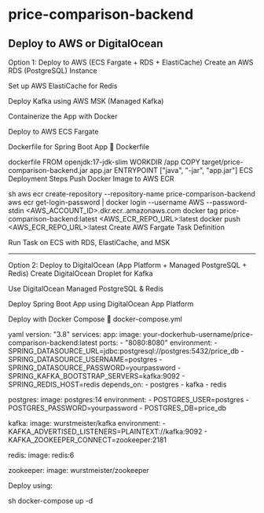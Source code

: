 # price-comparison-backend
Deploy to AWS or DigitalOcean
--------------------------------------------------------------
Option 1: Deploy to AWS (ECS Fargate + RDS + ElastiCache)
Create an AWS RDS (PostgreSQL) Instance

Set up AWS ElastiCache for Redis

Deploy Kafka using AWS MSK (Managed Kafka)

Containerize the App with Docker

Deploy to AWS ECS Fargate

Dockerfile for Spring Boot App
📄 Dockerfile

dockerfile
FROM openjdk:17-jdk-slim
WORKDIR /app
COPY target/price-comparison-backend.jar app.jar
ENTRYPOINT ["java", "-jar", "app.jar"]
ECS Deployment Steps
Push Docker Image to AWS ECR

sh
aws ecr create-repository --repository-name price-comparison-backend
aws ecr get-login-password | docker login --username AWS --password-stdin <AWS_ACCOUNT_ID>.dkr.ecr.<REGION>.amazonaws.com
docker tag price-comparison-backend:latest <AWS_ECR_REPO_URL>:latest
docker push <AWS_ECR_REPO_URL>:latest
Create AWS Fargate Task Definition

Run Task on ECS with RDS, ElastiCache, and MSK

---------------------------------------------------------------------------------
Option 2: Deploy to DigitalOcean (App Platform + Managed PostgreSQL + Redis)
Create DigitalOcean Droplet for Kafka

Use DigitalOcean Managed PostgreSQL & Redis

Deploy Spring Boot App using DigitalOcean App Platform

Deploy with Docker Compose
📄 docker-compose.yml

yaml
version: "3.8"
services:
  app:
    image: your-dockerhub-username/price-comparison-backend:latest
    ports:
      - "8080:8080"
    environment:
      - SPRING_DATASOURCE_URL=jdbc:postgresql://postgres:5432/price_db
      - SPRING_DATASOURCE_USERNAME=postgres
      - SPRING_DATASOURCE_PASSWORD=yourpassword
      - SPRING_KAFKA_BOOTSTRAP_SERVERS=kafka:9092
      - SPRING_REDIS_HOST=redis
    depends_on:
      - postgres
      - kafka
      - redis

  postgres:
    image: postgres:14
    environment:
      - POSTGRES_USER=postgres
      - POSTGRES_PASSWORD=yourpassword
      - POSTGRES_DB=price_db

  kafka:
    image: wurstmeister/kafka
    environment:
      - KAFKA_ADVERTISED_LISTENERS=PLAINTEXT://kafka:9092
      - KAFKA_ZOOKEEPER_CONNECT=zookeeper:2181

  redis:
    image: redis:6

  zookeeper:
    image: wurstmeister/zookeeper

Deploy using:

sh
docker-compose up -d
